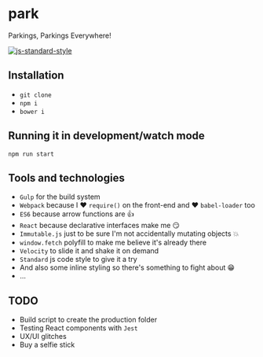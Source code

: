 # park
Parkings, Parkings Everywhere!

[![js-standard-style](https://cdn.rawgit.com/feross/standard/master/badge.svg)](https://github.com/feross/standard)

## Installation
- `git clone`
- `npm i`
- `bower i`

## Running it in development/watch mode
```
npm run start
```

## Tools and technologies
- `Gulp` for the build system
- `Webpack` because I :heart: `require()` on the front-end and :heart: `babel-loader` too
- `ES6` because arrow functions are :+1:
- `React` because declarative interfaces make me :smirk:
- `Immutable.js` just to be sure I'm not accidentally mutating objects :boom:
- `window.fetch` polyfill to make me believe it's already there
- `Velocity` to slide it and shake it on demand
- `Standard` js code style to give it a try
- And also some inline styling so there's something to fight about :grin:
- ...

## TODO
- Build script to create the production folder
- Testing React components with `Jest`
- UX/UI glitches
- Buy a selfie stick



